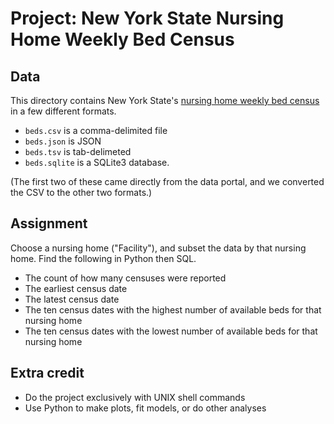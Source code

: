 Project: New York State Nursing Home Weekly Bed Census
===

## Data
This directory contains New York State's
[nursing home weekly bed census](https://health.data.ny.gov/Health/Nursing-Home-Weekly-Bed-Census-Beginning-2009/uhyy-xp9s?)
in a few different formats.

* `beds.csv` is a comma-delimited file
* `beds.json` is JSON
* `beds.tsv` is tab-delimeted
* `beds.sqlite` is a SQLite3 database.

(The first two of these came directly from the data portal,
and we converted the CSV to the other two formats.)

## Assignment
Choose a nursing home ("Facility"), and subset the data by that nursing home.
Find the following in Python then SQL.

* The count of how many censuses were reported
* The earliest census date
* The latest census date
* The ten census dates with the highest number of available beds for that nursing home
* The ten census dates with the lowest number of available beds for that nursing home

## Extra credit

* Do the project exclusively with UNIX shell commands
* Use Python to make plots, fit models, or do other analyses

